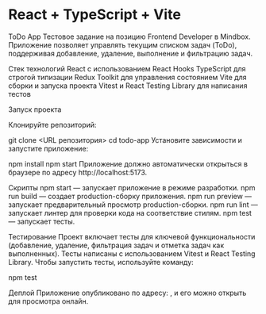 # React + TypeScript + Vite

ToDo App
Тестовое задание на позицию Frontend Developer в Mindbox. Приложение позволяет управлять текущим списком задач (ToDo), поддерживая добавление, удаление, выполнение и фильтрацию задач.

Стек технологий
React с использованием React Hooks
TypeScript для строгой типизации
Redux Toolkit для управления состоянием
Vite для сборки и запуска проекта
Vitest и React Testing Library для написания тестов

Запуск проекта

Клонируйте репозиторий:

git clone <URL репозитория>
cd todo-app
Установите зависимости и запустите приложение:

npm install
npm start
Приложение должно автоматически открыться в браузере по адресу http://localhost:5173.

Скрипты
npm start — запускает приложение в режиме разработки.
npm run build — создает production-сборку приложения.
npm run preview — запускает предварительный просмотр production-сборки.
npm run lint — запускает линтер для проверки кода на соответствие стилям.
npm test — запускает тесты.

Тестирование
Проект включает тесты для ключевой функциональности (добавление, удаление, фильтрация задач и отметка задач как выполненных). Тесты написаны с использованием Vitest и React Testing Library. Чтобы запустить тесты, используйте команду:

npm test

Деплой
Приложение опубликовано по адресу: , и его можно открыть для просмотра онлайн.

